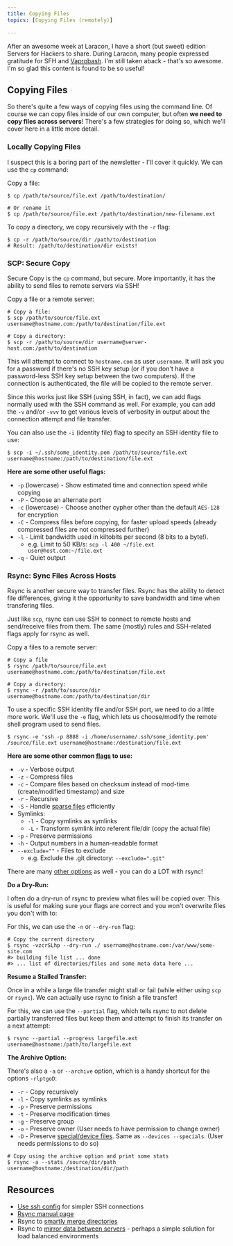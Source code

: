 ```yaml
---
title: Copying Files
topics: [Copying Files (remotely)]

---
```


After an awesome week at Laracon, I have a short (but sweet) edition Servers for Hackers to share. During Laracon, many people expressed gratitude for SFH and [Vaprobash](https://github.com/fideloper/vaprobash). I'm still taken aback - that's so awesome. I'm so glad this content is found to be so useful!

<a name="copying_files" id="copying_files"></a>

## Copying Files

So there's quite a few ways of copying files using the command line. Of course we can copy files inside of our own computer, but often **we need to copy files across servers**! There's a few strategies for doing so, which we'll cover here in a little more detail.

### Locally Copying Files

I suspect this is a boring part of the newsletter - I'll cover it quickly. We can use the `cp` command:

Copy a file:

    $ cp /path/to/source/file.ext /path/to/destination/

    # Or rename it
    $ cp /path/to/source/file.ext /path/to/destination/new-filename.ext

To copy a directory, we copy recursively with the `-r` flag:

    $ cp -r /path/to/source/dir /path/to/destination
    # Result: /path/to/destination/dir exists!

### SCP: Secure Copy

Secure Copy is the `cp` command, but secure. More importantly, it has the ability to send files to remote servers via SSH!

Copy a file or a remote server:

    # Copy a file:
    $ scp /path/to/source/file.ext username@hostname.com:/path/to/destination/file.ext

    # Copy a directory:
    $ scp -r /path/to/source/dir username@server-host.com:/path/to/destination

This will attempt to connect to `hostname.com` as user `username`. It will ask you for a password if there's no SSH key setup (or if you don't have a password-less SSH key setup between the two computers). If the connection is authenticated, the file will be copied to the remote server.

Since this works just like SSH (using SSH, in fact), we can add flags normally used with the SSH command as well. For example, you can add the `-v` and/or `-vvv` to get various levels of verbosity in output about the connection attempt and file transfer.

You can also use the `-i` (identity file) flag to specify an SSH identity file to use:

    $ scp -i ~/.ssh/some_identity.pem /path/to/source/file.ext username@hostname:/path/to/destination/file.ext

**Here are some other useful flags:**

* `-p` (lowercase) - Show estimated time and connection speed while copying
* `-P` - Choose an alternate port
* `-c` (lowercase) - Choose another cypher other than the default `AES-128` for encryption
* `-C` - Compress files before copying, for faster upload speeds (already compressed files are not compressed further)
* `-l` - Limit bandwidth used in kiltobits per second (8 bits to a byte!).
    * e.g. Limit to 50 KB/s: `scp -l 400 ~/file.ext user@host.com:~/file.ext`
* `-q` - Quiet output

### Rsync: Sync Files Across Hosts

Rsync is another secure way to transfer files. Rsync has the ability to detect file differences, giving it the opportunity to save bandwidth and time when transfering files.

Just like `scp`, rsync can use SSH to connect to remote hosts and send/receive files from them. The same (mostly) rules and SSH-related flags apply for rsync as well.

Copy a files to a remote server:

    # Copy a file
    $ rsync /path/to/source/file.ext username@hostname.com:/path/to/destination/file.ext

    # Copy a directory:
    $ rsync -r /path/to/source/dir username@hostname.com:/path/to/destination/dir

To use a specific SSH identity file and/or SSH port, we need to do a little more work. We'll use the `-e` flag, which lets us choose/modify the remote shell program used to send files.

    $ rsync -e 'ssh -p 8888 -i /home/username/.ssh/some_identity.pem' /source/file.ext username@hostname:/destination/file.ext

**Here are some other common [flags](http://linux.die.net/man/1/rsync) to use:**

* `-v` - Verbose output
* `-z` - Compress files
* `-c` - Compare files based on checksum instead of mod-time (create/modified timestamp) and size
* `-r` - Recursive
* `-S` - Handle [sparse files](http://gergap.wordpress.com/2013/08/10/rsync-and-sparse-files/) efficiently
* Symlinks:
    * `-l` - Copy symlinks as symlinks
    * `-L` - Transform symlink into referent file/dir (copy the actual file)
* `-p` - Preserve permissions
* `-h` - Output numbers in a human-readable format
* `--exclude=""` - Files to exclude
    * e.g. Exclude the .git directory: `--exclude=".git"`

There are many [other options](http://linux.die.net/man/1/rsync) as well - you can do a LOT with rsync!

**Do a Dry-Run:**

I often do a dry-run of rsync to preview what files will be copied over. This is useful for making sure your flags are correct and you won't overwrite files you don't with to:

For this, we can use the `-n` or `--dry-run` flag:

    # Copy the current directory
    $ rsync -vzcrSLhp --dry-run ./ username@hostname.com:/var/www/some-site.com
    #> building file list ... done
    #> ... list of directories/files and some meta data here ...

**Resume a Stalled Transfer:**

Once in a while a large file transfer might stall or fail (while either using `scp` or `rsync`). We can actually use rsync to finish a file transfer!

For this, we can use the `--partial` flag, which tells rsync to not delete partially transferred files but keep them and attempt to finish its transfer on a next attempt:

    $ rsync --partial --progress largefile.ext username@hostname:/path/to/largefile.ext

**The Archive Option:**

There's also a `-a` or `--archive` option, which is a handy shortcut for the options `-rlptgoD`:

* `-r` - Copy recursively
* `-l` - Copy symlinks as symlinks
* `-p` - Preserve permissions
* `-t` - Preserve modification times
* `-g` - Preserve group
* `-o` - Preserve owner (User needs to have permission to change owner)
* `-D` - Preserve [special/device files](http://en.wikipedia.org/wiki/Device_file). Same as `--devices --specials`. (User needs permissions to do so)

<!-- get out of list styles -->

    # Copy using the archive option and print some stats
    $ rsync -a --stats /source/dir/path username@hostname:/destination/dir/path

## Resources

* [Use ssh config](http://nerderati.com/2011/03/simplify-your-life-with-an-ssh-config-file/) for simpler SSH connections
* [Rsync manual page](http://linux.die.net/man/1/rsync)
* Rsync to [smartly merge directories](http://superuser.com/questions/547282/which-is-the-rsync-command-to-smartly-merge-two-folders)
* Rsync to [mirror data between servers](http://www.linuxquestions.org/linux/answers/Networking/Using_rsync_to_mirror_data_between_servers) - perhaps a simple solution for load balanced environments